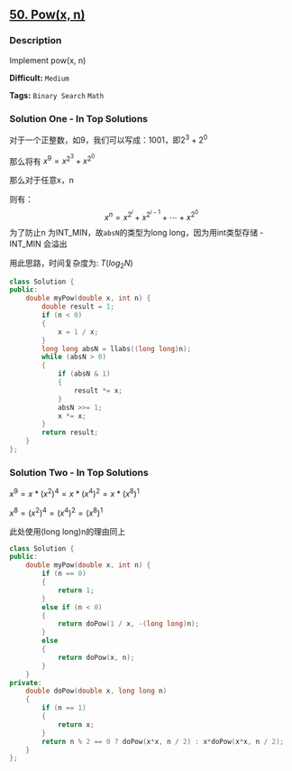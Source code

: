 ## [50.  Pow(x, n)](https://leetcode.com/problems/powx-n/#/description)

### Description

Implement pow(x, n)



**Difficult:** `Medium`

**Tags:** `Binary Search` `Math`



### Solution One - In Top Solutions

对于一个正整数，如9，我们可以写成：1001，即$2^3+2^0$

那么将有 $x^9 = x^{2^3} + x^{2^0}$

那么对于任意x，n

则有：
$$
x^n = x^{2^i} + x^{2^{i-1}} + \cdots + x^{2^0}
$$
为了防止n 为INT_MIN，故`absN`的类型为long long，因为用int类型存储 -INT_MIN 会溢出

用此思路，时间复杂度为: $T(log_2 N)$

```c++
class Solution {
public:
    double myPow(double x, int n) {
        double result = 1;
        if (n < 0)
        {
            x = 1 / x;
        }
        long long absN = llabs((long long)n);
        while (absN > 0)
        {
            if (absN & 1)
            {
                result *= x;
            }
            absN >>= 1;
            x *= x;
        }
        return result;
    }
};
```



### Solution Two - In Top Solutions

$x^9 = x * (x^2)^4 = x * (x^4)^2 = x * (x^8)^1$

$x^8 = (x^2)^4 = (x^4)^2 = (x^8)^1$ 

此处使用(long long)n的理由同上

```c++
class Solution {
public:
    double myPow(double x, int n) {
        if (n == 0)
        {
            return 1;
        }
        else if (n < 0)
        {
            return doPow(1 / x, -(long long)n);
        }
        else
        {
            return doPow(x, n);
        }
    }
private:
    double doPow(double x, long long n)
    {
        if (n == 1)
        {
            return x;
        }
        return n % 2 == 0 ? doPow(x*x, n / 2) : x*doPow(x*x, n / 2);
    }
};
```


